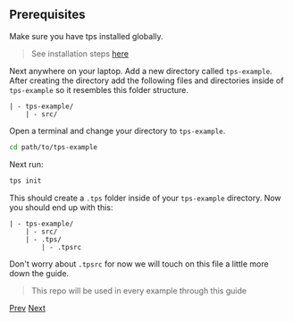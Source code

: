 ## Prerequisites

Make sure you have tps installed globally.

> See installation steps [here](../../readme.md#installation)

Next anywhere on your laptop. Add a new directory called `tps-example`. After creating the directory add the following files and directories inside of `tps-example` so it resembles this folder structure.

    | - tps-example/
        | - src/

Open a terminal and change your directory to `tps-example`.

```bash
cd path/to/tps-example
```

Next run:

```bash
tps init
```

This should create a `.tps` folder inside of your `tps-example` directory. Now you should end up with this:

    | - tps-example/
        | - src/
        | - .tps/
            | - .tpsrc

Don't worry about `.tpsrc` for now we will touch on this file a little more down the guide.

> This repo will be used in every example through this guide

[Prev](./README.md)
[Next](./templating/README.md)
